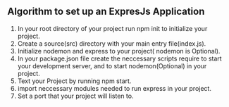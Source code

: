 ## Algorithm to set up an ExpresJs Application

1. In your root directory of your project run npm init to initialize your project.
2. Create a source(src) directory with your main entry file(index.js).
3. Initialize nodemon and express to your project( nodemon is Optional).
4. In your package.json file create the neccessary scripts require to start your development server, and to start nodemon(Optional) in your project.
5. Text your Project by running npm start.
6. import neccessary modules needed to run express in your project.
7. Set a port that your project will listen to.